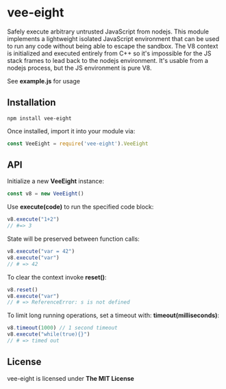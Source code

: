 # vee-eight

Safely execute arbitrary untrusted JavaScript from nodejs. This module implements a lightweight isolated JavaScript environment that can be used to run any code without being able to escape the sandbox. The V8 context is initialized and executed entirely from C++ so it's impossible for the JS stack frames to lead back to the nodejs environment. It's usable from a nodejs process, but the JS environment is pure V8.

See **example.js** for usage

## Installation

```
npm install vee-eight
```

Once installed, import it into your module via:

```javascript
const VeeEight = require('vee-eight').VeeEight
```

## API

Initialize a new **VeeEight** instance:

```javascript
const v8 = new VeeEight()
```

Use **execute(code)** to run the specified code block:

```javascript
v8.execute("1+2")
// #=> 3
```

State will be preserved between function calls:

```javascript
v8.execute("var = 42")
v8.execute("var")
// # => 42
```

To clear the context invoke **reset()**:

```javascript
v8.reset()
v8.execute("var")
// # => ReferenceError: s is not defined
```

To limit long running operations, set a timeout with: **timeout(milliseconds)**:

```javascript
v8.timeout(1000) // 1 second timeout
v8.execute("while(true){}")
// # => timed out
```

## License

vee-eight is licensed under **The MIT License**
